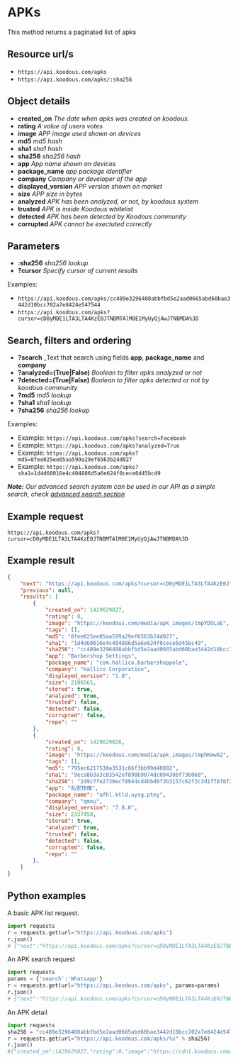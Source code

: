 # APKs

This method returns a paginated list of apks

## Resource url/s

* `https://api.koodous.com/apks`
* `https://api.koodous.com/apks/:sha256`


## Object details

* **created_on** _The date when apks was created on koodous._
* **rating** _A value of users votes_
* **image** _APP image used shown on devices_
* **md5** _md5 hash_
* **sha1** _sha1 hash_
* **sha256** _sha256 hash_
* **app** _App name shown on devices_
* **package_name** _app package identifier_
* **company** _Company or developer of the app_
* **displayed_version** _APP version shown on market_
* **size** _APP size in bytes_
* **analyzed** _APK has been analyzed, or not, by koodous system_
* **trusted** _APK is inside Koodous whitelist_
* **detected** _APK has been detected by Koodous community_
* **corrupted** _APK cannot be exectuted correctly_



## Parameters

* **:sha256** _sha256 lookup_
* **?cursor** _Specify cursor of current results_

Examples:

* `https://api.koodous.com/apks/cc489e3296408abbfbd5e2aad0665abd60bae3442d10bcc702a7e8424e547544`
* `https://api.koodous.com/apks?cursor=cD0yMDE1LTA3LTA4KzE0JTNBMTAlM0E1MyUyQjAwJTNBMDA%3D`

## Search, filters and ordering

* **?search** _Text that search using fields **app**, **package_name** and **company**
* **?analyzed=(True|False)** _Boolean to filter apks analyzed or not_
* **?detected=(True|False)** _Boolean to filter apks detected or not by koodous community_
* **?md5** _md5 lookup_
* **?sha1** _sha1 lookup_
* **?sha256** _sha256 lookup_


Examples:

* Example: `https://api.koodous.com/apks?search=Facebook`
* Example: `https://api.koodous.com/apks?analyzed=True`
* Example: `https://api.koodous.com/apks?md5=8fee025ee05aa599a29ef6563b24d027`
* Example: `https://api.koodous.com/apks?sha1=1d4d60016e4c404886d5a6e624f0cece6d45bc49`

_**Note:** Our advanced search system can be used in our API as a simple search, check [advanced search section](/web/the-repo/#advanced-search)_

## Example request

`https://api.koodous.com/apks?cursor=cD0yMDE1LTA3LTA4KzE0JTNBMTAlM0E1MyUyQjAwJTNBMDA%3D`

## Example result
```json
{
    "next": "https://api.koodous.com/apks?cursor=cD0yMDE1LTA3LTA4KzE0JTNBMTAlM0E1MyUyQjAwJTNBMDA%3D",
    "previous": null,
    "results": [
        {
            "created_on": 1429629827,
            "rating": 0,
            "image": "https://koodous.com/media/apk_images/tmpYDOLaE",
            "tags": [],
            "md5": "8fee025ee05aa599a29ef6563b24d027",
            "sha1": "1d4d60016e4c404886d5a6e624f0cece6d45bc49",
            "sha256": "cc489e3296408abbfbd5e2aad0665abd60bae3442d10bcc702a7e8424e547544",
            "app": "Barbershop Settings",
            "package_name": "com.hallico.barbershoppole",
            "company": "Hallico Corporation",
            "displayed_version": "1.8",
            "size": 2106565,
            "stored": true,
            "analyzed": true,
            "trusted": false,
            "detected": false,
            "corrupted": false,
            "repo": ""
        },
        {
            "created_on": 1429629826,
            "rating": 0,
            "image": "https://koodous.com/media/apk_images/tmphKmwA2",
            "tags": [],
            "md5": "795ec6217530a3531c66f3bb99d40802",
            "sha1": "9eca8b3a3c03542ef890b9074dc09430bf736068",
            "sha256": "249c7fe2730ecf8944cd4bbd0f3b3157c62f2c3d1f78f6f29e07b4c818c15487",
            "app": "私密快播",
            "package_name": "afhl.ktld.uysg.ptey",
            "company": "qmnu",
            "displayed_version": "7.8.0",
            "size": 2337458,
            "stored": true,
            "analyzed": true,
            "trusted": false,
            "detected": false,
            "corrupted": false,
            "repo": ""
        },
    ]
}
```

## Python examples

A basic APK list request.

```python
import requests
r = requests.get(url="https://api.koodous.com/apks")
r.json()
# {"next":"https://api.koodous.com/apks?cursor=cD0yMDE1LTA3LTA4KzE0JTNBMTAlM0E1MyUyQjAwJTNBMDA%3D", "previous": null, "results": [...
```

An APK search request

```python
import requests
params = {'search':'Whatsapp'}
r = requests.get(url="https://api.koodous.com/apks", params=params)
r.json()
# {"next":"https://api.koodous.com/apks?cursor=cD0yMDE1LTA3LTA4KzE0JTNBMTAlM0E1MyUyQjAwJTNBMDA%3D", "previous": null, "results": [...
```

An APK detail

```python
import requests
sha256 = "cc489e3296408abbfbd5e2aad0665abd60bae3442d10bcc702a7e8424e547544"
r = requests.get(url="https://api.koodous.com/apks/%s" % sha256)
r.json()
#{"created_on":1429629827,"rating":0,"image":"https://cdn1.koodous.com/apk_images/2015/4/21/tmpYDOLaE","tags":[],"md5":"8fee025ee05aa599a29ef6563b24d027"...
```
